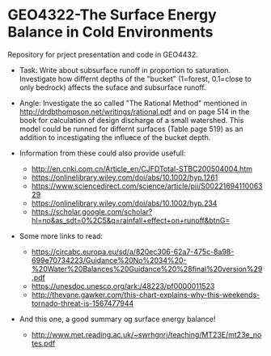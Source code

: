 # GEO4322-The Surface Energy Balance in Cold Environments 

Repository for prject presentation and code in GEO4432.

- Task: Write about subsurface runoff in proportion to saturation. Investigate how differnt depths of the "bucket" (1=forest, 0.1=close to only bedrock) affects the suface and subsurface runoff. 

- Angle: Investigate the so called "The Rational Method" mentioned in http://drdbthompson.net/writings/rational.pdf and on page 514 in the book for calculation of design discharge of a small watershed. This model could be runned for differnt surfaces (Table page 519) as an addition to incestigating the influece of the bucket depth.  

- Information from these could also provide usefull: 
    * http://en.cnki.com.cn/Article_en/CJFDTotal-STBC200504004.htm
    * https://onlinelibrary.wiley.com/doi/abs/10.1002/hyp.1261
    * https://www.sciencedirect.com/science/article/pii/S0022169411006329
    * https://onlinelibrary.wiley.com/doi/abs/10.1002/hyp.234
    * https://scholar.google.com/scholar?hl=no&as_sdt=0%2C5&q=rainfall+effect+on+runoff&btnG=
   
- Some more links to read:
   * https://circabc.europa.eu/sd/a/820ec306-62a7-475c-8a98-699e70734223/Guidance%20No%2034%20-%20Water%20Balances%20Guidance%20%28final%20version%29.pdf
   * https://unesdoc.unesco.org/ark:/48223/pf0000011523
   * http://thevane.gawker.com/this-chart-explains-why-this-weekends-tornado-threat-is-1567477944
  
- And this one, a good summary og surface energy balance!
   * http://www.met.reading.ac.uk/~swrhgnrj/teaching/MT23E/mt23e_notes.pdf
   
